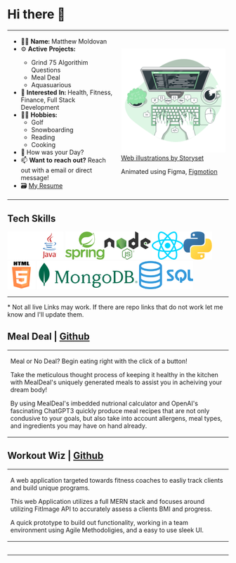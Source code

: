 

# Hi there 👋

<!-- GET A REAL BANNER -->

<table>
  <tr>
    <td style="width:50%">
      <ul>
        <li> 👨‍💻 <b>Name:</b> Matthew Moldovan</li>
        <li> ⚙️ <b>Active Projects:  </b></li>
            <ul>
                <li>Grind 75 Algorithim Questions</li>
                <li>Meal Deal</li>
                <li>Aquasuarious</li>
            </ul>
        <li> 🧐 <b>Interested In:</b> Health, Fitness, Finance, Full Stack Development</li>
        <li> 🏌️‍♂️ <b>Hobbies:</b>
          <ul>
            <li> Golf </li>
            <li> Snowboarding </li> 
            <li> Reading </li>
            <li> Cooking </li>
          </ul>
        </li>
        <li> 💬 How was your Day? </li>
        <li> 📫 <b>Want to reach out?</b> Reach out with a email or direct message! </li>
        <li> 🗃 <a href=""> My Resume </a> </li>
    </td>
    <td style="width:50%">
        <img src=./Assets/images/CodeTyping.gif style="width:500px"/>
        <div>
            <a href="https://storyset.com/web">Web illustrations by Storyset</a>
            <p>Animated using Figma, <a href="https://www.figma.com/community/plugin/733025261168520714/Figmotion">Figmotion</a><p>
        </div>
    </td>
  </tr>
</table> 

<h2>Tech Skills</h2>

<img src="./Assets/images/logos/png/Github.png" alt="Github Logo" height=64px/><img src=./Assets/images/logos/png/Java.png alt="Java Logo" height=64px/>
<img src="./Assets/images/logos/png/SpringBoot.png" alt="Spring Boot Logo" height=64px/><img src="./Assets/images/logos/png/Node.png" alt="Node JS Logo" height=64px/>
<img src="./Assets/images/logos/png/React.png" alt="React Logo" height=64px/><img src="./Assets/images/logos/png/Python.png" alt="Python Logo" height=64px/>
<img src="./Assets/images/logos/png/HTML_Badge.png" alt="HTML 5 Logo" height=64px/>
<img src="./Assets/images/logos/png/Mongo.png" alt="MongoDB Logo" height=64px/><img src="./Assets/images/logos/png/SQL.png" alt="SQL Logo" height=64px/>

<hr>
<p>* Not all live Links may work. If there are repo links that do not work let me know and I'll update them.</p>

<h2>
                <b>Meal Deal | <a href="https://github.com/MatthewJMoldovan/MealDeal">Github</a></b>
</h2>
<table>
    <tr>
        <td width=50%>
            <p>Meal or No Deal? Begin eating right with the click of a button!</p>
            <p>Take the meticulous thought process of keeping it healthy in the kitchen with MealDeal's uniquely generated meals to assist you in acheiving your dream body!</p>
            <p>By using MealDeal's imbedded nutrional calculator and OpenAI's fascinating ChatGPT3 quickly produce meal recipes that are not only condusive to your goals, but also take into account allergens, meal types, and ingredients you may have on hand already.</p>
        </td>
        <!-- <td width=50%>
            <img src=./Assets/img/TweetGenerator.gif alt="Baby Bird Tweet Generator Gif" width=500px>
        </td> -->
    </tr>
</table>

<h2>
    <b>Workout Wiz | <a href="https://github.com/MatthewJMoldovan/WorkoutWiz">Github</a> <!--| <a>Live</a--></b>  
 </h2>
<table>
    <tr>
        <!-- <td width=50%>
            <img src=./Assets/img/messenger/Messaging_create_channel_messaging.gif alt="React Messaging Gif"style="width:500px">
        </td> -->
        <td width=50%>
            <p>A web application targeted towards fitness coaches to easliy track clients and build unique programs.<p>
            <p>This web Application utilizes a full MERN stack and focuses around utilizing FitImage API to accurately assess a clients BMI and progress.</p>
            <p>A quick prototype to build out functionality, working in a team environment using Agile Methodoligies, and a easy to use sleek UI.</p>
        </td>
    </tr>
</table>


<h2>
<hr>





